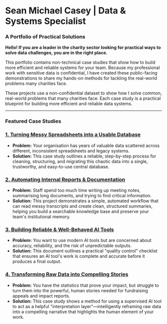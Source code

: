 # Sean Michael Casey | Data & Systems Specialist

### **A Portfolio of Practical Solutions**

**Hello! If you are a leader in the charity sector looking for practical ways to solve data challenges, you are in the right place.**

This portfolio contains non-technical case studies that show how to build more efficient and reliable systems for your team. Because my professional work with sensitive data is confidential, I have created these public-facing demonstrations to share my hands-on methods for tackling the real-world problems many charities face.

These projects use a non-confidential dataset to show how I solve common, real-world problems that many charities face. Each case study is a practical blueprint for building more efficient and reliable data systems.

---

### **Featured Case Studies**

### [1. Turning Messy Spreadsheets into a Usable Database](https://github.com/seancasey-portfolio/Case-Study-Cleaning-Legacy-Data)
*   **Problem:** Your organisation has years of valuable data scattered across different, inconsistent spreadsheets and legacy systems.
*   **Solution:** This case study outlines a reliable, step-by-step process for cleaning, structuring, and migrating this chaotic data into a single, trustworthy, and easy-to-use central database.

### [2. Automating Internal Reports & Documentation](https://github.com/seancasey-portfolio/Case-Study-Automating-Internal-Documentation)
*   **Problem:** Staff spend too much time writing up meeting notes, summarising long documents, and trying to find critical information.
*   **Solution:** This project demonstrates a simple, automated workflow that can read messy transcripts and create clean, structured summaries, helping you build a searchable knowledge base and preserve your team's institutional memory.

### [3. Building Reliable & Well-Behaved AI Tools](https://github.com/seancasey-portfolio/Case-Study-Building-Reliable-AI-Tools)
*   **Problem:** You want to use modern AI tools but are concerned about accuracy, reliability, and the risk of unpredictable outputs.
*   **Solution:** This document outlines a practical "quality control" checklist that ensures an AI tool's work is complete and accurate before it produces a final output.

### [4. Transforming Raw Data into Compelling Stories](https://github.com/seancasey-portfolio/Case-Study-Data-To-Impact-Stories)
*   **Problem:** You have the statistics that prove your impact, but struggle to turn them into the powerful, human stories needed for fundraising appeals and impact reports.
*   **Solution:** This case study shows a method for using a supervised AI tool to act as a helpful "interpretation layer"—intelligently reframing raw data into a compelling narrative that highlights the human element of your work.
